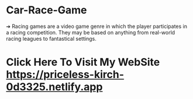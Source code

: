 # Car-Race-Game
➔ Racing games are a video game genre in which the player participates in a racing
competition. They may be based on anything from real-world racing leagues to
fantastical settings.

**<h1> Click Here To Visit My WebSite**
https://priceless-kirch-0d3325.netlify.app
